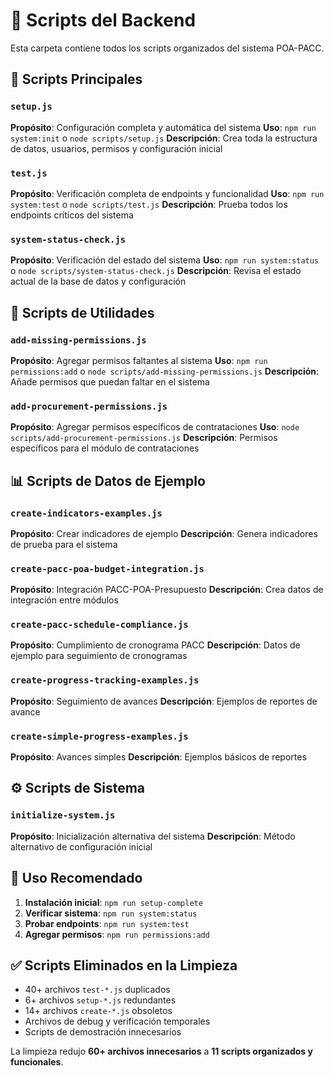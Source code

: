 # 📁 Scripts del Backend

Esta carpeta contiene todos los scripts organizados del sistema POA-PACC.

## 🚀 Scripts Principales

### `setup.js`
**Propósito**: Configuración completa y automática del sistema
**Uso**: `npm run system:init` o `node scripts/setup.js`
**Descripción**: Crea toda la estructura de datos, usuarios, permisos y configuración inicial

### `test.js`
**Propósito**: Verificación completa de endpoints y funcionalidad
**Uso**: `npm run system:test` o `node scripts/test.js`
**Descripción**: Prueba todos los endpoints críticos del sistema

### `system-status-check.js`
**Propósito**: Verificación del estado del sistema
**Uso**: `npm run system:status` o `node scripts/system-status-check.js`
**Descripción**: Revisa el estado actual de la base de datos y configuración

## 🔧 Scripts de Utilidades

### `add-missing-permissions.js`
**Propósito**: Agregar permisos faltantes al sistema
**Uso**: `npm run permissions:add` o `node scripts/add-missing-permissions.js`
**Descripción**: Añade permisos que puedan faltar en el sistema

### `add-procurement-permissions.js`
**Propósito**: Agregar permisos específicos de contrataciones
**Uso**: `node scripts/add-procurement-permissions.js`
**Descripción**: Permisos específicos para el módulo de contrataciones

## 📊 Scripts de Datos de Ejemplo

### `create-indicators-examples.js`
**Propósito**: Crear indicadores de ejemplo
**Descripción**: Genera indicadores de prueba para el sistema

### `create-pacc-poa-budget-integration.js`
**Propósito**: Integración PACC-POA-Presupuesto
**Descripción**: Crea datos de integración entre módulos

### `create-pacc-schedule-compliance.js`
**Propósito**: Cumplimiento de cronograma PACC
**Descripción**: Datos de ejemplo para seguimiento de cronogramas

### `create-progress-tracking-examples.js`
**Propósito**: Seguimiento de avances
**Descripción**: Ejemplos de reportes de avance

### `create-simple-progress-examples.js`
**Propósito**: Avances simples
**Descripción**: Ejemplos básicos de reportes

## ⚙️ Scripts de Sistema

### `initialize-system.js`
**Propósito**: Inicialización alternativa del sistema
**Descripción**: Método alternativo de configuración inicial

## 🎯 Uso Recomendado

1. **Instalación inicial**: `npm run setup-complete`
2. **Verificar sistema**: `npm run system:status`
3. **Probar endpoints**: `npm run system:test`
4. **Agregar permisos**: `npm run permissions:add`

## ✅ Scripts Eliminados en la Limpieza

- 40+ archivos `test-*.js` duplicados
- 6+ archivos `setup-*.js` redundantes
- 14+ archivos `create-*.js` obsoletos
- Archivos de debug y verificación temporales
- Scripts de demostración innecesarios

La limpieza redujo **60+ archivos innecesarios** a **11 scripts organizados y funcionales**.
